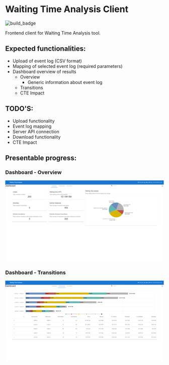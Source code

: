# Waiting Time Analysis Client

![build_badge](https://github.com/AutomatedProcessImprovement/waiting-time-frontend/actions/workflows/main.yml/badge.svg)

Frontend client for Waiting Time Analysis tool.

## Expected functionalities:

- Upload of event log (CSV format)
- Mapping of selected event log (required parameters)
- Dashboard overview of results
  - Overview
    - Generic information about event log
  - Transitions
  - CTE Impact

## TODO'S:

- Upload functionality
- Event log mapping
- Server API connection
- Download functionality
- CTE Impact

## Presentable progress:

### Dashboard - Overview
![](./screenshots/Dashboard-Overview.PNG)
### Dashboard - Transitions
![](./screenshots/Dashboard-Transitions.PNG)
